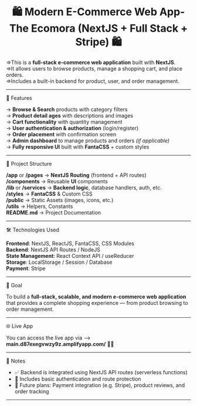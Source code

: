 <h1 align="center">🛍️ Modern E-Commerce Web App-The Ecomora (NextJS + Full Stack + Stripe) 🛍️</h1>

=>This is a **full-stack e-commerce web application** built with **NextJS**.  
=>It allows users to browse products, manage a shopping cart, and place orders.  
=>Includes a built-in backend for product, user, and order management.

---

🚀 Features

-> **Browse & Search** products with category filters  
-> **Product detail ages** with descriptions and images  
-> **Cart functionality** with quantity management  
-> **User authentication & authorization** (login/register)  
-> **Order placement** with confirmation screen  
-> **Admin dashboard** to manage products and orders *(if applicable)*  
-> **Fully responsive UI** built with **FantaCSS** + custom styles  

---

📂 Project Structure

**/app** or **/pages**     → **NextJS Routing** (frontend + API routes)  
**/components**            → Reusable **UI** components  
**/lib** or **/services**  → **Backend logic**, database handlers, auth, etc.  
**/styles**                → **FantaCSS** & Custom CSS  
**/public**                → Static Assets (images, icons, etc.)  
**/utils**                 → Helpers, Constants  
**README.md**              → Project Documentation  

---

🛠 Technologies Used

**Frontend**: NextJS, ReactJS, FantaCSS, CSS Modules  
**Backend**: NextJS API Routes / NodeJS  
**State Management**: React Context API / useReducer   
**Storage**: LocalStorage / Session / Database  
**Payment**: Stripe

---

🎯 Goal

To build a **full-stack, scalable, and modern e-commerce web application**  
that provides a complete shopping experience — from product browsing to order management.

---

🌐 Live App

You can access the live app via --> <a>**main.d87exegvwzy9z.amplifyapp.com/**</a> 🚀🚀

---

📌 Notes

- ✅ Backend is integrated using NextJS API routes (serverless functions)  
- 🔐 Includes basic authentication and route protection  
- 🧪 Future plans: Payment integration (e.g. Stripe), product reviews, and order tracking  

---

